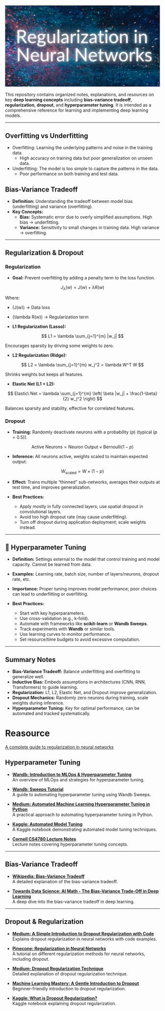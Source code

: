 ![reg](images/reg.webp)

This repository contains organized notes, explanations, and resources on key **deep learning concepts** including **bias-variance tradeoff**, **regularization**, **dropout**, and **hyperparameter tuning**. It is intended as a comprehensive reference for learning and implementing deep learning models.

---
## Overfitting vs Underfitting
- Overfitting: 
  Learning the underlying patterns and noise in the training data.
  - High accuracy on training data but poor generalization on unseen data.
- Underfitting: The model is too simple to capture the patterns in the data.
  - Poor performance on both training and test data.

## Bias-Variance Tradeoff

- **Definition:** Understanding the tradeoff between model bias (underfitting) and variance (overfitting).  
- **Key Concepts:**
  - **Bias:** Systematic error due to overly simplified assumptions. High bias → underfitting.
  - **Variance:** Sensitivity to small changes in training data. High variance → overfitting.
---
<script type="text/javascript" async
  src="https://cdnjs.cloudflare.com/ajax/libs/mathjax/2.7.5/MathJax.js?config=TeX-MML-AM_CHTML">
</script>

##  Regularization & Dropout

### Regularization

- **Goal:** Prevent overfitting by adding a penalty term to the loss function.

$$
J_{\lambda}(w) = J(w) + \lambda R(w)
$$

Where:  
- \(J(w)\) → Data loss  
- \(\lambda R(w)\) → Regularization term

- **L1 Regularization (Lasso):**
 
$$
L1 = \lambda \sum_{j=1}^{m} |w_j|
$$ 

Encourages sparsity by driving some weights to zero.

- **L2 Regularization (Ridge):**
  
$$
L2 = \lambda \sum_{j=1}^{m} w_j^2 = \lambda W^T W
$$  

Shrinks weights but keeps all features.

- **Elastic Net (L1 + L2):**
  
$$
Elastic\ Net = \lambda \sum_{j=1}^{m} \left( \beta |w_j| + \frac{1-\beta}{2} w_j^2 \right)
$$

Balances sparsity and stability, effective for correlated features.

### Dropout

- **Training:** Randomly deactivate neurons with a probability $(p$) (typical $(p=0.5$)).

$$
\text{Active Neurons} = \text{Neuron Output} \times \text{Bernoulli}(1-p)
$$

- **Inference:** All neurons active, weights scaled to maintain expected output:

$$
W_{\text{scaled}} = W \times (1-p)
$$

- **Effect:** Trains multiple “thinned” sub-networks, averages their outputs at test time, and improves generalization.

- **Best Practices:**  
  - Apply mostly in fully connected layers; use spatial dropout in convolutional layers.  
  - Avoid too high dropout rate (may cause underfitting).  
  - Turn off dropout during application deployment; scale weights instead.
---

## 🔧 Hyperparameter Tuning

- **Definition:** Settings external to the model that control training and model capacity. Cannot be learned from data.
- **Examples:** Learning rate, batch size, number of layers/neurons, dropout rate, etc.
- **Importance:** Proper tuning improves model performance; poor choices can lead to underfitting or overfitting.

- **Best Practices:**
  - Start with key hyperparameters.
  - Use cross-validation (e.g., k-fold).
  - Automate with frameworks like **scikit-learn** or **Wandb Sweeps**.
  - Track experiments with **Wandb** or similar tools.
  - Use learning curves to monitor performance.
  - Set resource/time budgets to avoid excessive computation.
---

## Summary Notes

- **Bias-Variance Tradeoff:** Balance underfitting and overfitting to generalize well.
- **Inductive Bias:** Embeds assumptions in architectures (CNN, RNN, Transformers) to guide learning.
- **Regularization:** L1, L2, Elastic Net, and Dropout improve generalization.
- **Dropout Mechanics:** Randomly zero neurons during training, scale weights during inference.
- **Hyperparameter Tuning:** Key for optimal performance, can be automated and tracked systematically.

# Reasource

[ A complete guide to regularization in neural networks](https://www.pinecone.io/learn/regularization-in-neural-networks/)

## Hyperparameter Tuning 

- **[Wandb: Introduction to MLOps & Hyperparameter Tuning](https://wandb.ai/site/articles/intro-to-mlops-hyperparameter-tuning/)**  
  An overview of MLOps and strategies for hyperparameter tuning.

- **[Wandb: Sweeps Tutorial](https://docs.wandb.ai/models/tutorials/sweeps)**  
  A guide to automating hyperparameter tuning using Wandb Sweeps.

- **[Medium: Automated Machine Learning Hyperparameter Tuning in Python](https://medium.com/data-science/automated-machine-learning-hyperparameter-tuning-in-python-dfda59b72f8a)**  
  A practical approach to automating hyperparameter tuning in Python.

- **[Kaggle: Automated Model Tuning](https://www.kaggle.com/code/willkoehrsen/automated-model-tuning)**  
  A Kaggle notebook demonstrating automated model tuning techniques.

- **[Cornell CS4780 Lecture Notes](https://www.cs.cornell.edu/courses/cs4780/2021fa/lectures/lecturenote11.html)**  
  Lecture notes covering hyperparameter tuning concepts.

---

## Bias-Variance Tradeoff

- **[Wikipedia: Bias–Variance Tradeoff](https://en.wikipedia.org/wiki/Bias%E2%80%93variance_tradeoff#:~:text=linear%20and%20Generalized%20linear%20models,the%20subject%20of%20recent%20debate.)**  
  A detailed explanation of the bias-variance tradeoff.

- **[Towards Data Science: AI Math - The Bias-Variance Trade-Off in Deep Learning](https://towardsdatascience.com/ai-math-the-bias-variance-trade-off-in-deep-learning-e444f80053dd/)**  
  A deep dive into the bias-variance tradeoff in deep learning.

---

## Dropout & Regularization

- **[Medium: A Simple Introduction to Dropout Regularization with Code](https://medium.com/analytics-vidhya/a-simple-introduction-to-dropout-regularization-with-code-5279489dda1e)**  
  Explains dropout regularization in neural networks with code examples.

- **[Pinecone: Regularization in Neural Networks](https://www.pinecone.io/learn/regularization-in-neural-networks/)**  
  A tutorial on different regularization methods for neural networks, including dropout.

- **[Medium: Dropout Regularization Technique](https://medium.com/@mangeshsalunke1309/dropout-regularization-technique-a770fbcd9692)**  
  Detailed explanation of dropout regularization technique.

- **[Machine Learning Mastery: A Gentle Introduction to Dropout](https://www.machinelearningmastery.com/dropout-for-regularizing-deep-neural-networks/)**  
  Beginner-friendly introduction to dropout regularization.

- **[Kaggle: What is Dropout Regularization?](https://www.kaggle.com/code/pavansanagapati/what-is-dropout-regularization-find-out)**  
  Kaggle notebook explaining dropout regularization.

